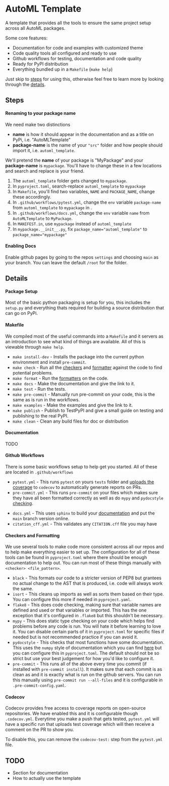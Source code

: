 # AutoML Template
A template that provides all the tools to ensure the same project setup across all AutoML packages.

Some core features:
* Documentation for code and examples with customized theme
* Code quality tools all configured and ready to use
* Github workflows for testing, documentation and code quality
* Ready for PyPI distribution
* Everything bundled up in a `Makefile` (`make help`)

Just skip to [steps](#steps) for using this, otherwise feel free to learn more by looking through the [details](#details).

## Steps

#### Renaming to your package name
We need make two distinctions
* **name** is how it should appear in the documentation and as a title on PyPi, i.e. "AutoMLTemplate"
* **package-name** is the name of your `"src"` folder and how people should import it, i.e. `automl_template`.

We'll pretend the **name** of your package is "MyPackage" and your **package-name**  is `mypackage`. You'll have to change these in a few locations and search and replace is your friend.
1. The `automl_template` folder gets changed to `mypackage`.
2. In `pyproject.toml`, search-replace `automl_template` to `mypackage`
3. In `Makefile`, you'll find two variables, `NAME` and `PACKAGE_NAME`, change these accordingly.
4. In `.github/workflows/pytest.yml`, change the `env` variable `package-name` from `automl_template` to `mypackage` in .
5. In `.github/workflows/docs.yml`, change the `env` variable `name` from `AutoMLTemplate` to `MyPackage`.
6. In `MANIFEST.in`, use `mypackage` instead of `automl_template`
7. In `mypackage.__init__.py`, fix `package_name="automl_template"` to `package_name="mypackage"`

#### Enabling Docs
Enable github pages by going to the repos `settings` and choosing `main` as your branch. You can leave the default `/root` for the folder.

## Details

#### Package Setup
Most of the basic python packaging is setup for you, this includes the `setup.py` and everything thats required for building a source distribution that can go on PyPi.

#### Makefile
We compiled most of the useful commands into a `Makefile` and it servers as an introduction to see what kind of things are available. All of this is viewable through `make help`.
* `make install-dev` - Installs the package into the current python environment and install `pre-commit`.
* `make check` - Run all the [checkers](#checkers-and-formatting) and [formatter](#checkers-and-formatting) against the code to find potential problems.
* `make format` - Run the [formatters](#checkers-and-formatting) on the code.
* `make docs` - Make the documentation and give the link to it.
* `make test` - Run the tests.
* `make pre-commit` - Manually run pre-commit on your code, this is the same as is run in the workflows.
* `make examples` - Make the examples and give the link to it.
* `make publish` - Publish to TestPyPI and give a small guide on testing and publishing to the real PyPI.
* `make clean` - Clean any build files for doc or distribution


#### Documentation
TODO

#### Github Workflows
There is some basic workflows setup to help get you started. All of these are located in `.github/workflows`
* `pytest.yml` - This runs `pytest` on yours `tests` folder and [uploads the coverage](#codecov) to `codecov` to automatically generate reports on PRs.
* `pre-commit.yml` - This runs `pre-commit` on your files which makes sure they have all been formatted correctly as well as do `mypy` and `pydocstyle` [checking](#checkers-and-formatting).
- `docs.yml` - This uses `sphinx` to build your [documentation](#documentation) and put the `main` branch version online.
- `citation_cff.yml` - This validates any `CITATION.cff` file you may have

#### Checkers and Formatting
We use several tools to make code more consistent across all our repos and to help make everything easier to set up. The configuration for all of these tools can be found in `pyproject.toml` where there should be enough documentation to help out. You can run most of these things manually with `<checker> <file_pattern>`.
* `black` - This formats our code to a stricter version of PEP8 but grantees no actual change to the AST that is produced, i.e. code will always work the same.
* `isort` - This cleans up imports as well as sorts them based on their type. You can configure this more if needed in `pyproject.yaml`.
* `flake8` - This does code checking, making sure that variable names are defined and used or that variables or imported. This has the one exception that it's configured in `.flake8` but this shouldn't be necessary.
* `mypy` - This does static type checking on your code which helps find problems before any code is run. You will hate it before learning to love it. You can disable certain parts of it in `pyproject.toml` for specific files if needed but is not recommended practice if you can avoid it.
* `pydocstyle` - This checks that most functions have some documentation. This uses the `numpy` style of documentation which you can find [here](https://numpydoc.readthedocs.io/en/latest/format.html) but you can configure this in `pyproject.toml`. The default should not be so strict but use your best judgement for how you'd like to configure it.
* `pre-commit` - This runs all of the above every time you commit (if installed with `pre-commit install`). It makes sure that each commit is as clean as and it is exactly what is run on the github servers. You can run this manually using `pre-commit run --all-files` and it is configurable in `.pre-commit-config.yaml`.

#### Codecov
Codecov provides free access to coverage reports on open-source repositories. We have enabled this and it is configurable though `.codecov.yml`. Everytime you make a push that gets tested, `pytest.yml` will have a specific run that uploads test coverage which will then receive a comment on the PR to show you.

To disable this, you can remove the `codecov-test:` step from the `pytest.yml` file.

## TODO
* Section for documentation
* How to actually use the template

